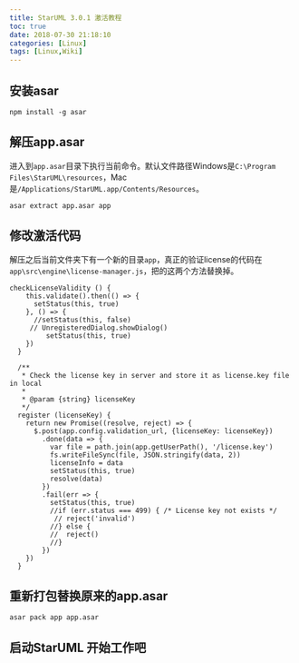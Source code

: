 ```yaml
---
title: StarUML 3.0.1 激活教程
toc: true
date: 2018-07-30 21:18:10
categories: [Linux]
tags: [Linux,Wiki]
---
```


## 安装asar
`npm install -g asar`

## 解压app.asar
进入到`app.asar`目录下执行当前命令。默认文件路径Windows是`C:\Program Files\StarUML\resources`，Mac是`/Applications/StarUML.app/Contents/Resources`。

`asar extract app.asar app`

## 修改激活代码
解压之后当前文件夹下有一个新的目录`app`，真正的验证license的代码在`app\src\engine\license-manager.js`，把的这两个方法替换掉。

```{javascript}
checkLicenseValidity () {
    this.validate().then(() => {
      setStatus(this, true)
    }, () => {
      //setStatus(this, false)
     // UnregisteredDialog.showDialog()
	     setStatus(this, true)
    })
  }
 
  /**
   * Check the license key in server and store it as license.key file in local
   *
   * @param {string} licenseKey
   */
  register (licenseKey) {
    return new Promise((resolve, reject) => {
      $.post(app.config.validation_url, {licenseKey: licenseKey})
        .done(data => {
          var file = path.join(app.getUserPath(), '/license.key')
          fs.writeFileSync(file, JSON.stringify(data, 2))
          licenseInfo = data
          setStatus(this, true)
          resolve(data)
        })
        .fail(err => {
          setStatus(this, true)
          //if (err.status === 499) { /* License key not exists */
           // reject('invalid')
          //} else {
          //  reject()
          //}
        })
    })
  }
  ```

## 重新打包替换原来的app.asar
`asar pack app app.asar`

## 启动StarUML 开始工作吧